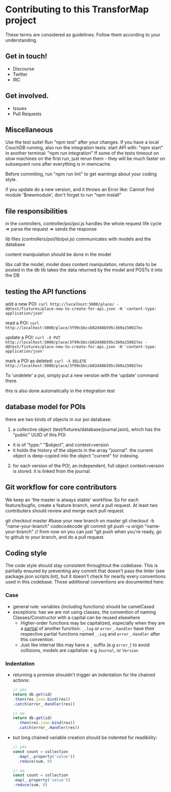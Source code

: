 # Contributing to this TransforMap project

These terms are considered as guidelines. Follow them according to your understanding.

## Get in touch!

- Discourse
- Twitter
- IRC

## Get involved.

- Issues
- Pull Requests

## Miscellaneous

Use the test suite! Run "npm test" after your changes.
If you have a local CouchDB running, also run the integration tests:
  start API with: "npm start"
  in another terminal: "npm run integration"
If some of the tests timeout on slow machines on the first run, just rerun them - they will be much faster on subsequent runs after everything is in memcache.


Before commiting, run "npm run lint" to get warnings about your coding style.

if you update do a new version, and it throws an Error like: Cannot find module '$newmodule', don't forget to run "npm install"

## file responsibilities

in the controllers, controller/poi/poi.js handles the whole request life cycle
  => parse the request
  => sends the response

lib files (controllers/poi/lib/poi.js) communicates with models and the database

content manipulation should be done in the model

libs call the model, model does content manipulation, returns data to be posted in the db
lib takes the data returned by the model and POSTs it into the DB

## testing the API functions

add a new POI:
  `curl http://localhost:5000/place/ -d@test/fixtures/place-new-to-create-for-api.json -H 'content-type: application/json'`

read a POI:
  `curl http://localhost:5000/place/3f99cbbccb02d48b595c369a150027ec`

update a POI:
  `curl -X PUT http://localhost:5000/place/3f99cbbccb02d48b595c369a150027ec -d@test/fixtures/place-new-to-create-for-api.json -H 'content-type: application/json'`

mark a POI as deleted:
  `curl -X DELETE http://localhost:5000/place/3f99cbbccb02d48b595c369a150027ec`

To 'undelete' a poi, simply put a new version with the 'update' command there.

this is also done automatically in the integration test

## database model for POIs

there are two kinds of objects in our poi database:

1. a collective object (test/fixtures/database/journal.json), which has the "public" UUID of this POI
  * it is of "type:" "$object", and context=version
  * it holds the history of the objects in the array "journal". the current object is deep-copied into the object "current" for indexing.
2. for each version of the POI, an independent, full object context=version is stored. it is linked from the journal.

## Git workflow for core contributors

We keep an 'the master is always stable' workflow. So for each feature/bugfix, create a feature branch, send a pull request. At least two contributers should review and merge each pull request.

git checkout master #base your new branch on master
git checkout -b "name-your-branch"
codecodecode
git commit
git push -u origin "name-your-branch"
// from now on you can just "git push
when you're ready, go to github to your branch, and do a pull request.

## Coding style

The code style should stay consistent throughtout the codebase. This is partially ensured by preventing any commit that doesn't pass the linter (see package.json scripts.lint), but it doesn't check for nearlly every conventions used in this codebase. Those additional conventions are documented here:

### Case
  * general rule: variables (including functions) should be camelCased
  * exceptions: has we are not using classes, the convention of naming Classes/Constructor with a capital can be reused elsewhere
    * Higher-order functions may be capitalized, especially when they are a [partial](https://medium.com/@thinkfunctional/currying-partial-application-f1365d5fad3f) of another function: `_.log` or `error_.handler` have their respective partial functions named `_.Log` and `error_.Handler` after this convention.
    * Just like internal libs may have a `_` suffix (e.g `error_`) to avoid collisions, models are capitalize: e.g `Journal`, or `Version`

### Indentation
  * returning a promise shouldn't trigger an indentation for the chained actions:

    ```javascript
    // yes
    return db.get(id)
    .then(res.json.bind(res))
    .catch(error_.Handler(res))
    ```

    ```javascript
    // no
    return db.get(id)
      .then(res.json.bind(res))
      .catch(error_.Handler(res))
    ```

  * but long chained variable creation should be indented for readibility:


    ```javascript
    // yes
    const count = collection
      .map(_.property('value'))
      .reduce(sum, 0)
    ```

    ```javascript
    // no
    const count = collection
    .map(_.property('value'))
    .reduce(sum, 0)
    ```
